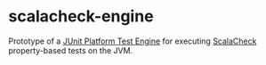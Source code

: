 # scalacheck-engine

Prototype of a [JUnit Platform Test Engine](https://junit.org/junit5/docs/current/user-guide/#launcher-api-engines-custom) for executing [ScalaCheck](https://www.scalacheck.org/) property-based tests on the JVM.
